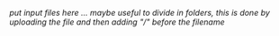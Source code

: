 *put input files here ... maybe useful to divide in folders, this is done by uploading the file and then adding "<folder name>/" before the filename*
